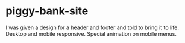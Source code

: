 # piggy-bank-site
I was given a design for a header and footer and told to bring it to life. Desktop and mobile responsive. Special animation on mobile menus.
